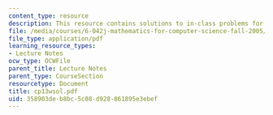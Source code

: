 ```yaml
---
content_type: resource
description: This resource contains solutions to in-class problems for week 13, wednesday.
file: /media/courses/6-042j-mathematics-for-computer-science-fall-2005/358903deb8bc5c08d928861895e3ebef_cp13wsol.pdf
file_type: application/pdf
learning_resource_types:
- Lecture Notes
ocw_type: OCWFile
parent_title: Lecture Notes
parent_type: CourseSection
resourcetype: Document
title: cp13wsol.pdf
uid: 358903de-b8bc-5c08-d928-861895e3ebef
---
```

